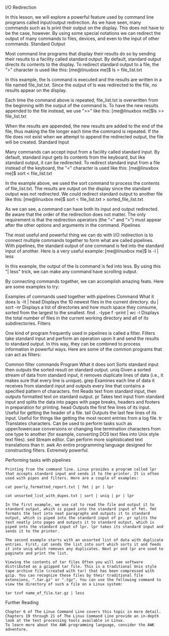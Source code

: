 I/O Redirection

In this lesson, we will explore a powerful feature used by command line programs called input/output redirection. As we have seen, many commands such as ls print their output on the display. This does not have to be the case, however. By using some special notations we can redirect the output of many commands to files, devices, and even to the input of other commands.
Standard Output

Most command line programs that display their results do so by sending their results to a facility called standard output. By default, standard output directs its contents to the display. To redirect standard output to a file, the ">" character is used like this:
[me@linuxbox me]$ ls > file_list.txt

In this example, the ls command is executed and the results are written in a file named file_list.txt. Since the output of ls was redirected to the file, no results appear on the display.

Each time the command above is repeated, file_list.txt is overwritten from the beginning with the output of the command ls. To have the new results appended to the file instead, we use ">>" like this:
[me@linuxbox me]$ls >> file_list.txt

When the results are appended, the new results are added to the end of the file, thus making the file longer each time the command is repeated. If the file does not exist when we attempt to append the redirected output, the file will be created.
Standard Input

Many commands can accept input from a facility called standard input. By default, standard input gets its contents from the keyboard, but like standard output, it can be redirected. To redirect standard input from a file instead of the keyboard, the "<" character is used like this:
[me@linuxbox me]$ sort < file_list.txt

In the example above, we used the sort command to process the contents of file_list.txt. The results are output on the display since the standard output was not redirected. We could redirect standard output to another file like this:
[me@linuxbox me]$ sort < file_list.txt > sorted_file_list.txt

As we can see, a command can have both its input and output redirected. Be aware that the order of the redirection does not matter. The only requirement is that the redirection operators (the "<" and ">") must appear after the other options and arguments in the command.
Pipelines

The most useful and powerful thing we can do with I/O redirection is to connect multiple commands together to form what are called pipelines. With pipelines, the standard output of one command is fed into the standard input of another. Here is a very useful example:
[me@linuxbox me]$ ls -l | less

In this example, the output of the ls command is fed into less. By using this "| less" trick, we can make any command have scrolling output.

By connecting commands together, we can accomplish amazing feats. Here are some examples to try:

Examples of commands used together with pipelines Command 	What it does
ls -lt | head 	Displays the 10 newest files in the current directory.
du | sort -nr 	Displays a list of directories and how much space they consume, sorted from the largest to the smallest.
find . -type f -print | wc -l 	Displays the total number of files in the current working directory and all of its subdirectories.
Filters

One kind of program frequently used in pipelines is called a filter. Filters take standard input and perform an operation upon it and send the results to standard output. In this way, they can be combined to process information in powerful ways. Here are some of the common programs that can act as filters:

Common filter commands Program 	What it does
sort 	Sorts standard input then outputs the sorted result on standard output.
uniq 	Given a sorted stream of data from standard input, it removes duplicate lines of data (i.e., it makes sure that every line is unique).
grep 	Examines each line of data it receives from standard input and outputs every line that contains a specified pattern of characters.
fmt 	Reads text from standard input, then outputs formatted text on standard output.
pr 	Takes text input from standard input and splits the data into pages with page breaks, headers and footers in preparation for printing.
head 	Outputs the first few lines of its input. Useful for getting the header of a file.
tail 	Outputs the last few lines of its input. Useful for things like getting the most recent entries from a log file.
tr 	Translates characters. Can be used to perform tasks such as upper/lowercase conversions or changing line termination characters from one type to another (for example, converting DOS text files into Unix style text files).
sed 	Stream editor. Can perform more sophisticated text translations than tr.
awk 	An entire programming language designed for constructing filters. Extremely powerful.

Performing tasks with pipelines

    Printing from the command line. Linux provides a program called lpr that accepts standard input and sends it to the printer. It is often used with pipes and filters. Here are a couple of examples:

    cat poorly_formatted_report.txt | fmt | pr | lpr

    cat unsorted_list_with_dupes.txt | sort | uniq | pr | lpr

    In the first example, we use cat to read the file and output it to standard output, which is piped into the standard input of fmt. fmt formats the text into neat paragraphs and outputs it to standard output, which is piped into the standard input of pr. pr splits the text neatly into pages and outputs it to standard output, which is piped into the standard input of lpr. lpr takes its standard input and sends it to the printer.

    The second example starts with an unsorted list of data with duplicate entries. First, cat sends the list into sort which sorts it and feeds it into uniq which removes any duplicates. Next pr and lpr are used to paginate and print the list.

    Viewing the contents of tar files Often you will see software distributed as a gzipped tar file. This is a traditional Unix style tape archive file (created with tar) that has been compressed with gzip. You can recognize these files by their traditional file extensions, ".tar.gz" or ".tgz". You can use the following command to view the directory of such a file on a Linux system:

    tar tzvf name_of_file.tar.gz | less

Further Reading

    Chapter 6 of The Linux Command Line covers this topic in more detail.
    Chapters 19 through 21 of The Linux Command Line provide an in-depth look at the text processing tools available in Linux.
    To learn more about the AWK programming language, consider the AWK adventure.



